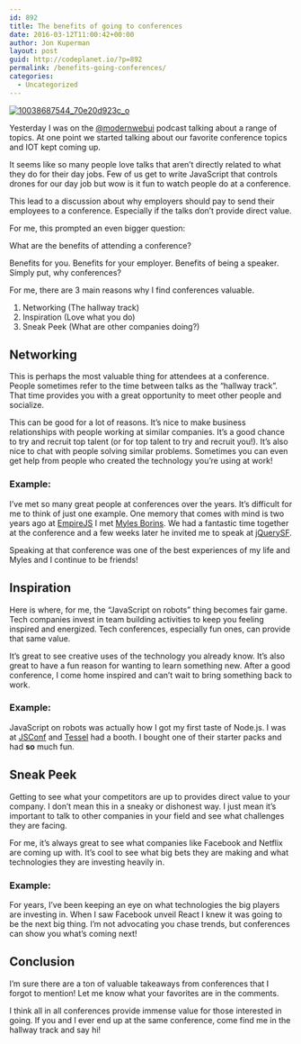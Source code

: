 ```yaml
---
id: 892
title: The benefits of going to conferences
date: 2016-03-12T11:00:42+00:00
author: Jon Kuperman
layout: post
guid: http://codeplanet.io/?p=892
permalink: /benefits-going-conferences/
categories:
  - Uncategorized
---
```

<a href="https://codeplanet.io/wp-content/uploads/2016/03/10038687544_70e20d923c_o.jpg" rel="attachment wp-att-896"><img class="aligncenter size-full wp-image-896" src="https://codeplanet.io/wp-content/uploads/2016/03/10038687544_70e20d923c_o.jpg" alt="10038687544_70e20d923c_o" /></a>

Yesterday I was on the <a href="https://twitter.com/modernwebui" data-cke-saved-href="https://twitter.com/modernwebui">@modernwebui</a> podcast talking about a range of topics. At one point we started talking about our favorite conference topics and IOT kept coming up.

It seems like so many people love talks that aren’t directly related to what they do for their day jobs. Few of us get to write JavaScript that controls drones for our day job but wow is it fun to watch people do at a conference.

This lead to a discussion about why employers should pay to send their employees to a conference. Especially if the talks don&#8217;t provide direct value.

For me, this prompted an even bigger question:

What are the benefits of attending a conference?

Benefits for you. Benefits for your employer. Benefits of being a speaker. Simply put, why conferences?

For me, there are 3 main reasons why I find conferences valuable.

  1. Networking (The hallway track)
  2. Inspiration (Love what you do)
  3. Sneak Peek (What are other companies doing?)

## Networking

This is perhaps the most valuable thing for attendees at a conference. People sometimes refer to the time between talks as the “hallway track”. That time provides you with a great opportunity to meet other people and socialize.

This can be good for a lot of reasons. It’s nice to make business relationships with people working at similar companies. It’s a good chance to try and recruit top talent (or for top talent to try and recruit you!). It’s also nice to chat with people solving similar problems. Sometimes you can even get help from people who created the technology you&#8217;re using at work!

### Example:

I&#8217;ve met so many great people at conferences over the years. It&#8217;s difficult for me to think of just one example. One memory that comes with mind is two years ago at <a href="http://2016.empirejs.org/" data-cke-saved-href="http://2016.empirejs.org/">EmpireJS</a> I met <a href="https://twitter.com/thealphanerd" data-cke-saved-href="https://twitter.com/thealphanerd">Myles Borins</a>. We had a fantastic time together at the conference and a few weeks later he invited me to speak at <a href="http://jquerysf.com/" data-cke-saved-href="http://jquerysf.com/">jQuerySF</a>.

Speaking at that conference was one of the best experiences of my life and Myles and I continue to be friends!

## Inspiration

Here is where, for me, the “JavaScript on robots” thing becomes fair game. Tech companies invest in team building activities to keep you feeling inspired and energized. Tech conferences, especially fun ones, can provide that same value.

It&#8217;s great to see creative uses of the technology you already know. It&#8217;s also great to have a fun reason for wanting to learn something new. After a good conference, I come home inspired and can&#8217;t wait to bring something back to work.

### Example:

JavaScript on robots was actually how I got my first taste of Node.js. I was at <a href="http://jsconf.com/" data-cke-saved-href="http://jsconf.com/">JSConf</a> and <a href="https://tessel.io/" data-cke-saved-href="https://tessel.io/">Tessel</a> had a booth. I bought one of their starter packs and had **so** much fun.

## Sneak Peek

Getting to see what your competitors are up to provides direct value to your company. I don&#8217;t mean this in a sneaky or dishonest way. I just mean it&#8217;s important to talk to other companies in your field and see what challenges they are facing.

For me, it&#8217;s always great to see what companies like Facebook and Netflix are coming up with. It&#8217;s cool to see what big bets they are making and what technologies they are investing heavily in.

### Example:

For years, I&#8217;ve been keeping an eye on what technologies the big players are investing in. When I saw Facebook unveil React I knew it was going to be the next big thing. I&#8217;m not advocating you chase trends, but conferences can show you what&#8217;s coming next!

## Conclusion

I&#8217;m sure there are a ton of valuable takeaways from conferences that I forgot to mention! Let me know what your favorites are in the comments.

I think all in all conferences provide immense value for those interested in going. If you and I ever end up at the same conference, come find me in the hallway track and say hi!